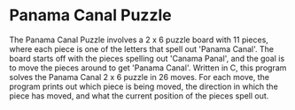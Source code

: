# Panama Canal Puzzle
The Panama Canal Puzzle involves a 2 x 6 puzzle board with 11 pieces, where each piece is one of the letters that spell out 'Panama Canal'.
The board starts off with the pieces spelling out 'Canama Panal', and the goal is to move the pieces around to get 'Panama Canal'.
Written in C, this program solves the Panama Canal 2 x 6 puzzle in 26 moves. For each move, the program prints out which piece is being moved, the direction in which the piece has moved, and what the current position of the pieces spell out.
